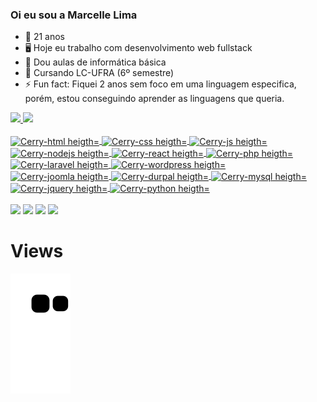 ### Oi eu sou a Marcelle Lima
- 🔭 21 anos
- 🖥️ Hoje eu trabalho com desenvolvimento web fullstack 
- 🥇 Dou aulas de informática básica 
- 🌱 Cursando LC-UFRA (6º semestre)
- ⚡ Fun fact: Fiquei 2 anos sem foco em uma linguagem especifica, porém, estou conseguindo aprender as linguagens que queria.

<div>
  <a href="https://github.com/Cerry0101">
  <img height="180em" src="https://github-readme-stats.vercel.app/api?username=cerry0101&show_icons=true&theme=dracula&include_all_commits=true&count_private=true"/>
  <img height="180em" src="https://github-readme-stats.vercel.app/api/top-langs/?username=cerry0101&layout=compact&langs_count=16&theme=dracula"/>
</div>

<div style="display: inline_block"><br> 
  <img align="center" alt="Cerry-html heigth="30" width="40" src="https://cdn.jsdelivr.net/gh/devicons/devicon/icons/html5/html5-original.svg" />
  <img align="center" alt="Cerry-css heigth="30" width="40"  src="https://cdn.jsdelivr.net/gh/devicons/devicon/icons/css3/css3-original.svg" />
  <img align="center" alt="Cerry-js heigth="30" width="40"  src="https://cdn.jsdelivr.net/gh/devicons/devicon/icons/javascript/javascript-original.svg" />
  <img align="center" alt="Cerry-nodejs heigth="30" width="40"  src="https://cdn.jsdelivr.net/gh/devicons/devicon/icons/nodejs/nodejs-original.svg" />
  <img align="center" alt="Cerry-react heigth="30" width="40"  src="https://cdn.jsdelivr.net/gh/devicons/devicon/icons/react/react-original.svg" />
  <img align="center" alt="Cerry-php heigth="30" width="40"  src="https://cdn.jsdelivr.net/gh/devicons/devicon/icons/php/php-original.svg" />
  <img align="center" alt="Cerry-laravel heigth="30" width="40" src="https://cdn.jsdelivr.net/gh/devicons/devicon/icons/laravel/laravel-plain.svg" />
  <img align="center" alt="Cerry-wordpress heigth="30" width="40"  src="https://cdn.jsdelivr.net/gh/devicons/devicon/icons/wordpress/wordpress-original.svg" />
  <img align="center" alt="Cerry-joomla heigth="30" width="40"  src="https://cdn-icons-png.flaticon.com/512/5969/5969117.png" />
  <img align="center" alt="Cerry-durpal heigth="30" width="40"  src="https://cdn.jsdelivr.net/gh/devicons/devicon/icons/drupal/drupal-original.svg" />
  <img align="center" alt="Cerry-mysql heigth="30" width="40"  src="https://cdn.jsdelivr.net/gh/devicons/devicon/icons/mysql/mysql-original.svg" />
  <img align="center" alt="Cerry-jquery heigth="30" width="40"  src="https://cdn.jsdelivr.net/gh/devicons/devicon/icons/jquery/jquery-original.svg" />
  <img align="center" alt="Cerry-python heigth="30" width="40"  src="https://cdn.jsdelivr.net/gh/devicons/devicon/icons/python/python-original.svg" />
                                                                                                                                                   
</div>
<br>
<div>
  <a href="https://www.linkedin.com/in/marcelle-lima-a61384190/" target="_blank"><img src="https://img.shields.io/badge/LinkedIn-0077B5?style=for-the-badge&logo=linkedin&logoColor=white" target="_blank"></a>
  <a href="https://www.facebook.com/marcela.hyuuga.1654/" target="_blank"><img src="https://img.shields.io/badge/Facebook-1877F2?style=for-the-badge&logo=facebook&logoColor=white" target="_blank"></a>         
  <a href="https://www.instagram.com/marcelle0101/" target="_blank"><img src="https://img.shields.io/badge/Instagram-E4405F?style=for-the-badge&logo=instagram&logoColor=white" target="_blank"></a> 
  <a href="https://www.instagram.com/cerry0101/" target="_blank"><img src="https://img.shields.io/badge/Instagram-E4405F?style=for-the-badge&logo=instagram&logoColor=white" target="_blank"></a>
  
</div>

<h1>Views</h1>

                                                                                
![Snake animation](https://github.com/cerry0101/cerry0101/blob/output/github-contribution-grid-snake.svg)

</div>
